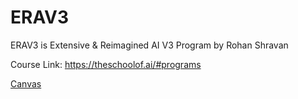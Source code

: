 # ERAV3
ERAV3 is Extensive & Reimagined AI V3 Program by Rohan Shravan

Course Link: https://theschoolof.ai/#programs


[Canvas](https://canvas.instructure.com/courses/10442811)
